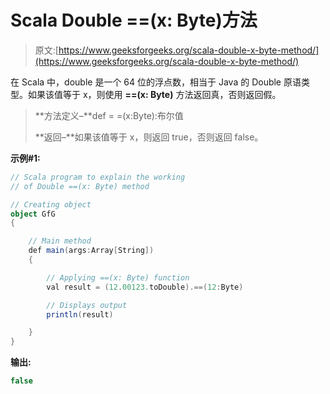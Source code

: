 # Scala Double ==(x: Byte)方法

> 原文:[https://www.geeksforgeeks.org/scala-double-x-byte-method/](https://www.geeksforgeeks.org/scala-double-x-byte-method/)

在 Scala 中，double 是一个 64 位的浮点数，相当于 Java 的 Double 原语类型。如果该值等于 x，则使用 **==(x: Byte)** 方法返回真，否则返回假。

> **方法定义–**def = =(x:Byte):布尔值
> 
> **返回–**如果该值等于 x，则返回 true，否则返回 false。

**示例#1:**

```scala
// Scala program to explain the working 
// of Double ==(x: Byte) method

// Creating object
object GfG
{ 

    // Main method
    def main(args:Array[String])
    {

        // Applying ==(x: Byte) function
        val result = (12.00123.toDouble).==(12:Byte)

        // Displays output
        println(result)

    }
} 
```

**输出:**

```scala
false

```